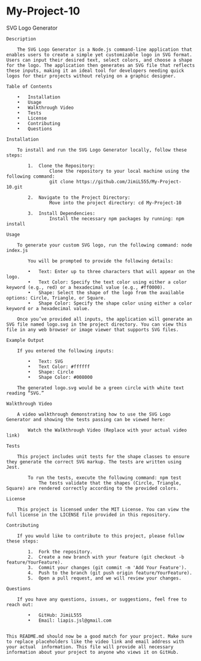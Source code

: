 # My-Project-10

SVG Logo Generator

    Description

        The SVG Logo Generator is a Node.js command-line application that enables users to create a simple yet customizable logo in SVG format. Users can input their desired text, select colors, and choose a shape for the logo. The application then generates an SVG file that reflects these inputs, making it an ideal tool for developers needing quick logos for their projects without relying on a graphic designer.

    Table of Contents

	    •	Installation
	    •	Usage
        •	Walkthrough Video
	    •	Tests
	    •	License
	    •	Contributing
	    •	Questions

    Installation

        To install and run the SVG Logo Generator locally, follow these steps:

	        1.	Clone the Repository:
                    Clone the repository to your local machine using the following command:
                    git clone https://github.com/JimiL555/My-Project-10.git

            2.	Navigate to the Project Directory:
                    Move into the project directory: cd My-Project-10

            3.	Install Dependencies:
                    Install the necessary npm packages by running: npm install
    
    Usage

        To generate your custom SVG logo, run the following command: node index.js

            You will be prompted to provide the following details:

	        •	Text: Enter up to three characters that will appear on the logo.
	        •	Text Color: Specify the text color using either a color keyword (e.g., red) or a hexadecimal value (e.g., #ff0000).
	        •	Shape: Select the shape of the logo from the available options: Circle, Triangle, or Square.
	        •	Shape Color: Specify the shape color using either a color keyword or a hexadecimal value.

        Once you’ve provided all inputs, the application will generate an SVG file named logo.svg in the project directory. You can view this file in any web browser or image viewer that supports SVG files.

    Example Output

        If you entered the following inputs:

	        •	Text: SVG
	        •	Text Color: #ffffff
	        •	Shape: Circle
	        •	Shape Color: #008000

        The generated logo.svg would be a green circle with white text reading “SVG.”

    Walkthrough Video

        A video walkthrough demonstrating how to use the SVG Logo Generator and showing the tests passing can be viewed here:

            Watch the Walkthrough Video (Replace with your actual video link)

    Tests

        This project includes unit tests for the shape classes to ensure they generate the correct SVG markup. The tests are written using Jest.

            To run the tests, execute the following command: npm test
                The tests validate that the shapes (Circle, Triangle, Square) are rendered correctly according to the provided colors.

    License

        This project is licensed under the MIT License. You can view the full license in the LICENSE file provided in this repository.

    Contributing

        If you would like to contribute to this project, please follow these steps:

	        1.	Fork the repository.
	        2.	Create a new branch with your feature (git checkout -b feature/YourFeature).
	        3.	Commit your changes (git commit -m 'Add Your Feature').
	        4.	Push to the branch (git push origin feature/YourFeature).
	        5.	Open a pull request, and we will review your changes.

    Questions

        If you have any questions, issues, or suggestions, feel free to reach out:

	        •	GitHub: JimiL555
	        •	Email: liapis.jsl@gmail.com


    This README.md should now be a good match for your project. Make sure to replace placeholders like the video link and email address with your actual  information. This file will provide all necessary information about your project to anyone who views it on GitHub.
